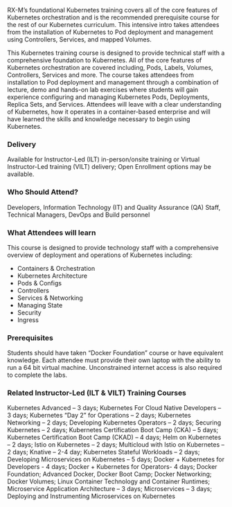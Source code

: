 <!-- Kubernetes Foundation -->

RX-M’s foundational Kubernetes training covers all of the core features of Kubernetes orchestration and is the recommended prerequisite course for the rest of our Kubernetes curriculum. This intensive intro takes attendees from the installation of Kubernetes to Pod deployment and management using Controllers, Services, and mapped Volumes.

This Kubernetes training course is designed to provide technical staff with a comprehensive foundation to Kubernetes. All of the core features of Kubernetes orchestration are covered including, Pods, Labels, Volumes, Controllers, Services and more. The course takes attendees from installation to Pod deployment and management through a combination of lecture, demo and hands-on lab exercises where students will gain experience configuring and managing Kubernetes Pods, Deployments, Replica Sets, and Services. Attendees will leave with a clear understanding of Kubernetes, how it operates in a container-based enterprise and will have learned the skills and knowledge necessary to begin using Kubernetes.


### Delivery

Available for Instructor-Led (ILT) in-person/onsite training or Virtual Instructor-Led training (VILT) delivery; Open Enrollment options may be available.


### Who Should Attend?

Developers, Information Technology (IT) and Quality Assurance (QA) Staff, Technical Managers, DevOps and Build personnel


### What Attendees will learn

This course is designed to provide technology staff with a comprehensive overview of deployment and operations of
Kubernetes including:

- Containers & Orchestration
- Kubernetes Architecture
- Pods & Configs
- Controllers
- Services & Networking
- Managing State
- Security
- Ingress


### Prerequisites

Students should have taken “Docker Foundation” course or have equivalent knowledge. Each attendee must provide their own
laptop with the ability to run a 64 bit virtual machine. Unconstrained internet access is also required to complete the
labs.


### Related  Instructor-Led (ILT & VILT) Training Courses

 Kubernetes Advanced – 3 days; Kubernetes For Cloud Native Developers – 3 days; Kubernetes “Day 2” for Operations – 2 days; Kubernetes Networking – 2 days; Developing Kubernetes Operators – 2 days; Securing Kubernetes – 2 days; Kubernetes Certification Boot Camp (CKA) – 5 days; Kubernetes Certification Boot Camp (CKAD) – 4 days; Helm on Kubernetes – 2 days; Istio on Kubernetes – 2 days; Multicloud with Istio on Kubernetes – 2 days; Knative – 2-4 day; Kubernetes Stateful Workloads – 2 days; Developing Microservices on Kubernetes – 5 days; Docker + Kubernetes for Developers - 4 days; Docker + Kubernetes for Operators- 4 days; Docker Foundation; Advanced Docker, Docker Boot Camp; Docker Networking; Docker Volumes; Linux Container Technology and Container Runtimes; Microservice Application Architecture – 3 days; Microservices – 3 days; Deploying and Instrumenting Microservices on Kubernetes




